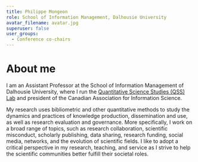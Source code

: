 ```yaml
---
title: Philippe Mongeon
role: School of Information Management, Dalhousie University
avatar_filename: avatar.jpg
superuser: false
user_groups:
  - Conference co-chairs
---
```


# About me
I am an Assistant Professor at the School of Information Management of Dalhousie University, where I run the [Quantitative Science Studies (QSS) Lab](https://qsslab.ca) and president of the Canadian Association for Information Science.

My research uses bibliometric and other quantitative methods to study the dynamics and practices of knowledge production, dissemination and use, as well as research evaluation and governance. More specifically, I work on a broad range of topics, such as research collaboration, scientific misconduct, scholarly publishing, data sharing, research funding, social media, networks, and the evolution of scientific fields. I like to adopt a critical perspective in my research, teaching, and service as I strive to help the scientific communities better fulfill their societal roles.